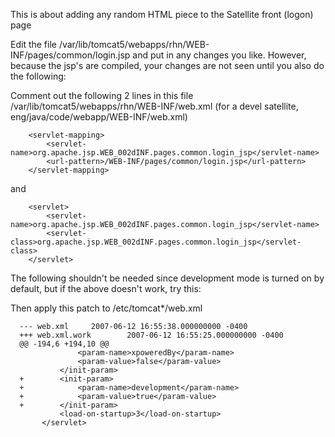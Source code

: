 This is about adding any random HTML piece to the Satellite front (logon) page 

Edit the file /var/lib/tomcat5/webapps/rhn/WEB-INF/pages/common/login.jsp and put in any changes you like. However, because the jsp's are compiled, your changes are not seen until you also do the following:

Comment out the following 2 lines in this file /var/lib/tomcat5/webapps/rhn/WEB-INF/web.xml (for a devel satellite, eng/java/code/webapp/WEB-INF/web.xml)

        <servlet-mapping>
            <servlet-name>org.apache.jsp.WEB_002dINF.pages.common.login_jsp</servlet-name>
            <url-pattern>/WEB-INF/pages/common/login.jsp</url-pattern>
        </servlet-mapping>
and

        <servlet>
            <servlet-name>org.apache.jsp.WEB_002dINF.pages.common.login_jsp</servlet-name>
            <servlet-class>org.apache.jsp.WEB_002dINF.pages.common.login_jsp</servlet-class>
        </servlet>



The following shouldn't be needed since development mode is turned on by default, but if the above doesn't work, try this:

Then apply this patch to /etc/tomcat*/web.xml

      --- web.xml     2007-06-12 16:55:38.000000000 -0400
      +++ web.xml.work        2007-06-12 16:55:25.000000000 -0400
      @@ -194,6 +194,10 @@
                   <param-name>xpoweredBy</param-name>
                   <param-value>false</param-value>
               </init-param>
      +        <init-param>
      +            <param-name>development</param-name>
      +            <param-value>true</param-value>
      +        </init-param>
               <load-on-startup>3</load-on-startup>
           </servlet>